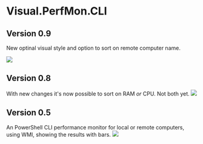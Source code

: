 # Visual.PerfMon.CLI
## Version 0.9
New optinal visual style and option to sort on remote computer name.

![](https://user-images.githubusercontent.com/41646439/44540801-5e642b00-a708-11e8-8b1b-db7a63e31137.png)
## Version 0.8
With new changes it's now possible to sort on RAM _or_ CPU. Not both yet.
![](https://user-images.githubusercontent.com/41646439/43227368-d780eea8-905e-11e8-8e0e-d3923e5873bb.png)
## Version 0.5
An PowerShell CLI performance monitor for local or remote computers, using WMI, showing the results with bars.
![](https://user-images.githubusercontent.com/41646439/43158055-fe2d2048-8f7e-11e8-9832-b70c9d356228.png)

